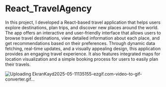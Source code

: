 # React_TravelAgency

In this project, I developed a React-based travel application that helps users explore destinations, plan trips, and discover new places around the world. The app offers an interactive and user-friendly interface that allows users to browse travel destinations, view detailed information about each place, and get recommendations based on their preferences. Through dynamic data fetching, real-time updates, and a visually appealing design, this application provides an engaging travel experience. It also features integrated maps for location visualization and a simple booking process for users to easily plan their travels.


![Uploading EkranKayd2025-05-11135155-ezgif.com-video-to-gif-converter.gif…]()
